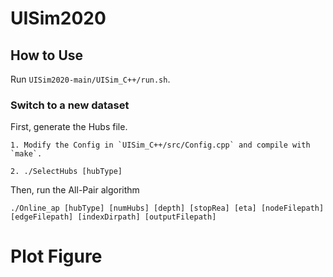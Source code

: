 # UISim2020

## How to Use

Run `UISim2020-main/UISim_C++/run.sh`.

### Switch to a new dataset

First, generate the Hubs file.

```shell
1. Modify the Config in `UISim_C++/src/Config.cpp` and compile with `make`.

2. ./SelectHubs [hubType]
```

Then, run the All-Pair algorithm

```shell
./Online_ap [hubType] [numHubs] [depth] [stopRea] [eta] [nodeFilepath] [edgeFilepath] [indexDirpath] [outputFilepath]
```

# Plot Figure

## 